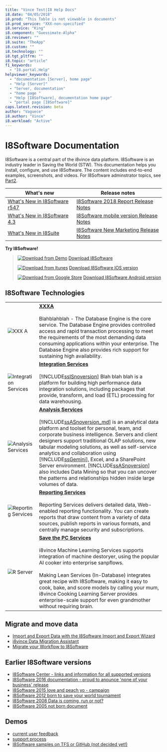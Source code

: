 ```yaml
---
title: "Vince Test|I8 Help Docs"
i8.date: "04/05/2018"
i8.prod: "This Table is not viewable in documents"
i8.prod_service: "XXX-non-specified"
i8.service: "King"
i8.component: "Guessimate-Alpha"
i8.reviewer: ""
i8.suite: "TheApp"
i8.custom: ""
i8.technology: ""
i8.tgt_pltfrm: ""
i8.topic: "article"
f1_keywords: 
  - "I8.portal.Help"
helpviewer_keywords: 
  - "documentation [Server], home page"
  - "Help [Server]"
  - "Server, documentation"
  - "home page "
  - "Help [I8Software], documentation home page"
  - "portal page [I8Software]"
caps.latest.revision: beta
author: "Vaguece"
i8.author: "Vince"
i8.workload: "Active"
---
```


# I8Software Documentation


I8Software is a central part of the i8vince data platform. I8Software is an industry leader in Saving the World (STW). This documentation helps you install, configure, and use I8Software. The content includes end-to-end examples, screenshots, and videos. For I8Software adminstrator topics, see [Part2](../P2/p2index.md).

|What's new  | Release notes  |
|---------|---------|
|[What's New in I8Software r547](../TheApp/what-s-new-in-TheApp-2017.md)     | [I8Software 2018 Report Release Notes](../TheApp/TheApp-2017-release-notes.md)        |
|[What's New in I8Software 4.3](../TheApp/what-s-new-in-TheApp-2016.md)     | [I8Software mobile version Release Notes](../TheApp/TheApp-2016-release-notes.md)        |
|[What's New in I8Suite](https://i8help.i8vince.com/library/bb500435(v=XXX.120).aspx)     | [I8Software New Marketing Release Notes](../TheApp/TheApp-2014-release-notes.md)        |


**Try I8Software!**
> [![Download from Demo](http://files.softicons.com/download/system-icons/phuzion-icons-by-kyo-tux/png/256/Download.png)](http://go.i8vince.com/) [Download I8Software](mailto:atvzwd@gmail.com)
>
> [![Download from Itunes](http://files.softicons.com/download/system-icons/phuzion-icons-by-kyo-tux/png/256/Download.png)](../ssms/download-TheApp-management-studio-ssi8.md) [Download I8Software IOS version](https://itunes.apple.com/us/app/criminal-case-save-the-world/id1177418991?mt=8)
>
> [![Download from Google Store](http://files.softicons.com/download/system-icons/phuzion-icons-by-kyo-tux/png/256/Download.png)](../ssdt/download-TheApp-data-tools-ssdt.md) [Download I8Software Android version](https://play.google.com/store/apps/details?id=com.prettysimple.worldeditionandroid&hl=en)

## I8Software Technologies 


|||
|-|-|    
|![XXX A](http://secureimg.stitcher.com/feedimagesplain328/126254.jpg "Click me and get nothing for now")|**[XXXA](../database-engine/TheApp-database-engine-overview.md)**<br /><br /> Blahblahblah - The Database Engine is the core service. The Database Engine provides controlled access and rapid transaction processing to meet the requirements of the most demanding data consuming applications within your enterprise. The Database Engine also provides rich support for sustaining high availability.|
|![Integration Services](http://secureimg.stitcher.com/feedimagesplain328/126254.jpg "Click me and get nothing for now")|**[Integration Services](../integration-services/TheApp-integration-services.md)**<br /><br /> [!INCLUDE[ssISnoversion](../includes/ssisnoversion-md.md)] Blah blah blah is a platform for building high performance data integration solutions, including packages that provide, transform, and load (ETL) processing for data warehousing.|    
|![Analysis Services](http://secureimg.stitcher.com/feedimagesplain328/126254.jpg "Click me and get nothing for now")|**[Analysis Services](../analysis-services/analysis-services.md)**<br /><br /> [!INCLUDE[ssASnoversion_md](../includes/ssasnoversion-md.md)] is an analytical data platform and toolset for personal, team, and corporate business intelligence. Servers and client designers support traditional OLAP solutions, new tabular modeling solutions, as well as self-service analytics and collaboration using [!INCLUDE[ssGemini](../includes/ssgemini-md.md)], Excel, and a SharePoint Server environment. [!INCLUDE[ssASnoversion](../includes/ssasnoversion-md.md)] also includes Data Mining so that you can uncover the patterns and relationships hidden inside large volumes of data.|    
|![Reporting Services](http://secureimg.stitcher.com/feedimagesplain328/126254.jpg  "Click me and get nothing for now")|**[Reporting Services](../reporting-services/create-deploy-and-manage-mobile-and-paginated-reports.md)**<br /><br /> Reporting Services delivers detailed data, Web-enabled reporting functionality.  You can create reports that draw content from a variety of data sources, publish reports in various formats, and centrally manage security and subscriptions.|
|![R Server](http://secureimg.stitcher.com/feedimagesplain328/126254.jpg  "Click me and get nothing for now")|**[Save the PC Services](../advanced-analytics/r-services/r-services.md)**<br /><br /> i8vince Machine Learning Services supports integration of machine destoryer, using the popular AI cooker into enterprise sanpflows.<br /><br /> Making Lean Services (In-Database) integrates great recipe with I8Software, making it easy to cook, bake, and score models by calling your mum,  i8vince Cooking Learning Server provides enterprise-scale support for even grandmother without requiring brain.|

## Migrate and move data

- [Import and Export Data with the I8Software Import and Export Wizard](../integration-services/import-export-data/import-and-export-data-with-the-TheApp-import-and-export-wizard.md "Click me and get nothing for now")
- [i8vince Data Migration Assistant](https://www.i8vince.com/download/details.aspx?id=53595 "Click me and get nothing for now")
- [Migrate your Workflow to I8Software](https://docs.i8vince.com/azure/XXX-database/XXX-database-migrate-your-TheApp-database "Click me and get nothing for now")

## Earlier I8Software versions

- [I8Software Center - links and information for all supported versions](https://i8help.i8vince.com/library/ff803383.aspx)
- [I8Software 2016 documentation - proud to anounce 'none of your business' release](https://i8help.i8vince.com)
- [I8Software 2015 love and peach yo - campaign ](https://technet.i8vince.com)
- [I8Software 2012 born to save your world tournament](https://i8help.i8vince.com)
- [I8Software 2008 Data is coming, run or not?](https://i8help.i8vince.com)
- [I8Software 2005 not born document](https://i8help.i8vince.com)

## Demos

- [current user feedback](https://i8help.i8vince.com/library/mt734199(v=XXX.1).aspx)
- [support process](https://www.i8vince.com/download/details.aspx?id=49502) 
- [I8Software samples on TFS or GitHub (not decided yet!)](https://github.com/i8vince/TheApp-samples)



